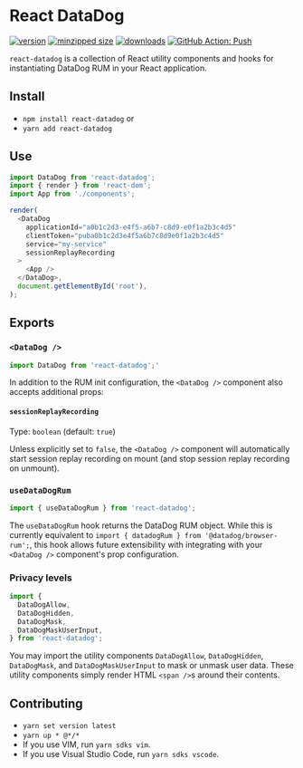 # React DataDog

[![version](https://img.shields.io/npm/v/react-datadog.svg)](https://www.npmjs.com/package/react-datadog)
[![minzipped size](https://img.shields.io/bundlephobia/minzip/react-datadog.svg)](https://www.npmjs.com/package/react-datadog)
[![downloads](https://img.shields.io/npm/dt/react-datadog.svg)](https://www.npmjs.com/package/react-datadog)
[![GitHub Action: Push](https://github.com/CharlesStover/react-datadog/actions/workflows/push.yml/badge.svg)](https://github.com/CharlesStover/react-datadog/actions/workflows/push.yml)

`react-datadog` is a collection of React utility components and hooks for
instantiating DataDog RUM in your React application.

## Install

- `npm install react-datadog` or
- `yarn add react-datadog`

## Use

```javascript
import DataDog from 'react-datadog';
import { render } from 'react-dom';
import App from './components';

render(
  <DataDog
    applicationId="a0b1c2d3-e4f5-a6b7-c8d9-e0f1a2b3c4d5"
    clientToken="puba0b1c2d3e4f5a6b7c8d9e0f1a2b3c4d5"
    service="my-service"
    sessionReplayRecording
  >
    <App />
  </DataDog>,
  document.getElementById('root'),
);
```

## Exports

### `<DataDog />`

```javascript
import DataDog from 'react-datadog';'
```

In addition to the RUM init configuration, the `<DataDog />` component also
accepts additional props:

#### `sessionReplayRecording`

Type: `boolean` (default: `true`)

Unless explicitly set to `false`, the `<DataDog />` component will automatically
start session replay recording on mount (and stop session replay recording on
unmount).

### `useDataDogRum`

```javascript
import { useDataDogRum } from 'react-datadog';
```

The `useDataDogRum` hook returns the DataDog RUM object. While this is currently
equivalent to `import { datadogRum } from '@datadog/browser-rum';`, this hook
allows future extensibility with integrating with your `<DataDog />` component's
prop configuration.

### Privacy levels

```javascript
import {
  DataDogAllow,
  DataDogHidden,
  DataDogMask,
  DataDogMaskUserInput,
} from 'react-datadog';
```

You may import the utility components `DataDogAllow`, `DataDogHidden`,
`DataDogMask`, and `DataDogMaskUserInput` to mask or unmask user data. These
utility components simply render HTML `<span />`s around their contents.

## Contributing

- `yarn set version latest`
- `yarn up * @*/*`
- If you use VIM, run `yarn sdks vim`.
- If you use Visual Studio Code, run `yarn sdks vscode`.
